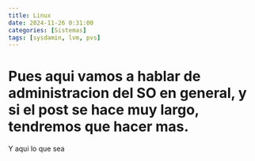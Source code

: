 ```yaml
---
title: Linux
date: 2024-11-26 0:31:00
categories: [Sistemas]
tags: [sysdamin, lvm, pvs]
---
```


# Pues aqui vamos a hablar de administracion del SO en general, y si el post se hace muy largo, tendremos que hacer mas.  
Y aqui lo que sea
